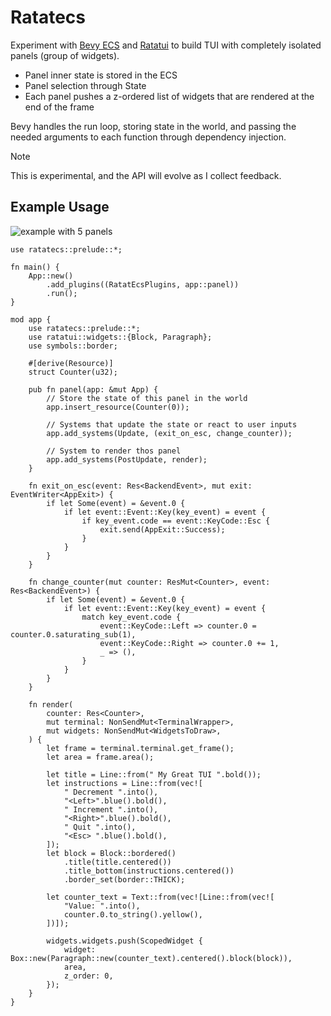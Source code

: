 # Ratatecs

Experiment with [Bevy ECS](https://bevyengine.org) and [Ratatui](https://ratatui.rs) to build TUI with completely isolated panels (group of widgets).

- Panel inner state is stored in the ECS
- Panel selection through State
- Each panel pushes a z-ordered list of widgets that are rendered at the end of the frame

Bevy handles the run loop, storing state in the world, and passing the needed arguments to each function through dependency injection.

> [!NOTE]  
> This is experimental, and the API will evolve as I collect feedback.

## Example Usage

![example with 5 panels](https://raw.githubusercontent.com/vleue/ratatecs/main/ratatecs.gif)

```rust,no_run
use ratatecs::prelude::*;

fn main() {
    App::new()
        .add_plugins((RatatEcsPlugins, app::panel))
        .run();
}

mod app {
    use ratatecs::prelude::*;
    use ratatui::widgets::{Block, Paragraph};
    use symbols::border;

    #[derive(Resource)]
    struct Counter(u32);

    pub fn panel(app: &mut App) {
        // Store the state of this panel in the world
        app.insert_resource(Counter(0));

        // Systems that update the state or react to user inputs
        app.add_systems(Update, (exit_on_esc, change_counter));

        // System to render thos panel
        app.add_systems(PostUpdate, render);
    }

    fn exit_on_esc(event: Res<BackendEvent>, mut exit: EventWriter<AppExit>) {
        if let Some(event) = &event.0 {
            if let event::Event::Key(key_event) = event {
                if key_event.code == event::KeyCode::Esc {
                    exit.send(AppExit::Success);
                }
            }
        }
    }

    fn change_counter(mut counter: ResMut<Counter>, event: Res<BackendEvent>) {
        if let Some(event) = &event.0 {
            if let event::Event::Key(key_event) = event {
                match key_event.code {
                    event::KeyCode::Left => counter.0 = counter.0.saturating_sub(1),
                    event::KeyCode::Right => counter.0 += 1,
                    _ => (),
                }
            }
        }
    }

    fn render(
        counter: Res<Counter>,
        mut terminal: NonSendMut<TerminalWrapper>,
        mut widgets: NonSendMut<WidgetsToDraw>,
    ) {
        let frame = terminal.terminal.get_frame();
        let area = frame.area();

        let title = Line::from(" My Great TUI ".bold());
        let instructions = Line::from(vec![
            " Decrement ".into(),
            "<Left>".blue().bold(),
            " Increment ".into(),
            "<Right>".blue().bold(),
            " Quit ".into(),
            "<Esc> ".blue().bold(),
        ]);
        let block = Block::bordered()
            .title(title.centered())
            .title_bottom(instructions.centered())
            .border_set(border::THICK);

        let counter_text = Text::from(vec![Line::from(vec![
            "Value: ".into(),
            counter.0.to_string().yellow(),
        ])]);

        widgets.widgets.push(ScopedWidget {
            widget: Box::new(Paragraph::new(counter_text).centered().block(block)),
            area,
            z_order: 0,
        });
    }
}
```
